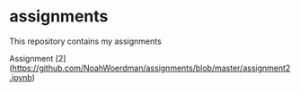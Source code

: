 # assignments
This repository contains my assignments

Assignment [2]  (https://github.com/NoahWoerdman/assignments/blob/master/assignment2.ipynb)
